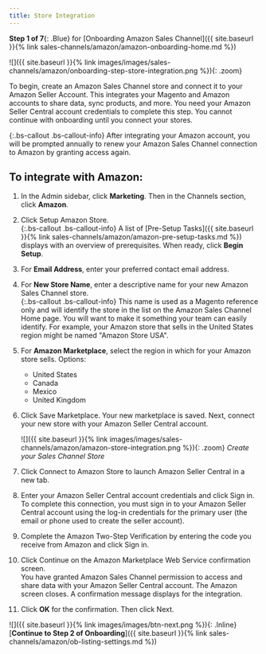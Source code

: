 ```yaml
---
title: Store Integration
---
```



**Step 1 of 7**{: .Blue} for [Onboarding Amazon Sales Channel]({{ site.baseurl }}{% link sales-channels/amazon/amazon-onboarding-home.md %})

![]({{ site.baseurl }}{% link images/images/sales-channels/amazon/onboarding-step-store-integration.png %}){: .zoom}

To begin, create an Amazon Sales Channel store and connect it to your Amazon Seller Account. This integrates your Magento and Amazon accounts to share data, sync products, and more. You need your Amazon Seller Central account credentials to complete this step. You cannot continue with onboarding until you connect your stores.

{:.bs-callout .bs-callout-info}
After integrating your Amazon account, you will be prompted annually to renew your Amazon Sales Channel connection to Amazon by granting access again.

## To integrate with Amazon:

1. In the Admin sidebar, click **Marketing**. Then in the Channels section, click **Amazon**.

1. Click <span class="btn">Setup Amazon Store</span>.
<br/>{:.bs-callout .bs-callout-info}
A list of [Pre-Setup Tasks]({{ site.baseurl }}{% link sales-channels/amazon/amazon-pre-setup-tasks.md %}) displays with an overview of prerequisites. When ready, click **Begin Setup**.

1. For **Email Address**, enter your preferred contact email address.

1. For **New Store Name**, enter a descriptive name for your new Amazon Sales Channel store.
<br/>{:.bs-callout .bs-callout-info}
This name is used as a Magento reference only and will identify the store in the list on the Amazon Sales Channel Home page. You will want to make it something your team can easily identify. For example, your Amazon store that sells in the United States region might be named "Amazon Store USA".

1. For **Amazon Marketplace**, select the region in which for your Amazon store sells. Options:

    - United States
    - Canada
    - Mexico
    - United Kingdom

1. Click <span class="btn">Save Marketplace</span>. Your new marketplace is saved. Next, connect your new store with your Amazon Seller Central account.

    ![]({{ site.baseurl }}{% link images/images/sales-channels/amazon/amazon-store-integration.png %}){: .zoom}
    _Create your Sales Channel Store_

1. Click <span class="btn">Connect to Amazon Store</span> to launch Amazon Seller Central in a new tab.

1. Enter your Amazon Seller Central account credentials and click <span class="btn">Sign in</span>.
<br/>To complete this connection, you must sign in to your Amazon Seller Central account using the log-in credentials for the primary user (the email or phone used to create the seller account).

1. Complete the Amazon Two-Step Verification by entering the code you receive from Amazon and click <span class="btn">Sign in</span>.

1. Click <span class="btn">Continue</span> on the Amazon Marketplace Web Service confirmation screen.
<br/>You have granted Amazon Sales Channel permission to access and share data with your Amazon Seller Central account. The Amazon screen closes. A confirmation message displays for the integration.

1. Click **OK** for the confirmation. Then click <span class="btn">Next</span>.

![]({{ site.baseurl }}{% link images/images/btn-next.png %}){: .Inline} [**Continue to Step 2 of Onboarding**]({{ site.baseurl }}{% link sales-channels/amazon/ob-listing-settings.md %})
